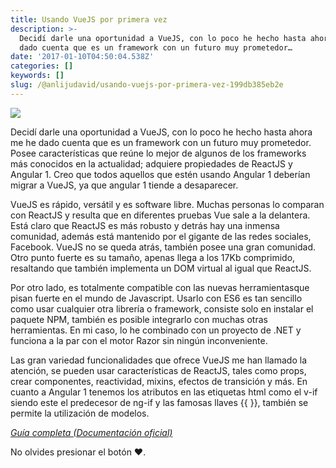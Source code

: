 ```yaml
---
title: Usando VueJS por primera vez
description: >-
  Decidí darle una oportunidad a VueJS, con lo poco he hecho hasta ahora me he
  dado cuenta que es un framework con un futuro muy prometedor…
date: '2017-01-10T04:50:04.538Z'
categories: []
keywords: []
slug: /@anlijudavid/usando-vuejs-por-primera-vez-199db385eb2e
---
```


![](https://cdn-images-1.medium.com/max/800/1*-lQFwrWEepbkuaBgOzDqsA.jpeg)

Decidí darle una oportunidad a VueJS, con lo poco he hecho hasta ahora me he dado cuenta que es un framework con un futuro muy prometedor. Posee características que reúne lo mejor de algunos de los frameworks más conocidos en la actualidad; adquiere propiedades de ReactJS y Angular 1. Creo que todos aquellos que estén usando Angular 1 deberían migrar a VueJS, ya que angular 1 tiende a desaparecer.

VueJS es rápido, versátil y es software libre. Muchas personas lo comparan con ReactJS y resulta que en diferentes pruebas Vue sale a la delantera. Está claro que ReactJS es más robusto y detrás hay una inmensa comunidad, además está mantenido por el gigante de las redes sociales, Facebook. VueJS no se queda atrás, también posee una gran comunidad. Otro punto fuerte es su tamaño, apenas llega a los 17Kb comprimido, resaltando que también implementa un DOM virtual al igual que ReactJS.

Por otro lado, es totalmente compatible con las nuevas herramientas​ que pisan fuerte en el mundo de Javascript. Usarlo con ES6 es tan sencillo como usar cualquier otra librería o framework, consiste​ solo en instalar el paquete NPM, también es posible integrarlo con muchas otras herramientas. En mi caso, lo he combinado con un proyecto de .NET y funciona a la par con el motor Razor sin ningún inconveniente.

Las gran variedad funcionalidades que ofrece VueJS me han llamado la atención, se pueden usar características de ReactJS, tales como props, crear componentes, reactividad, mixins, efectos de transición y más. En cuanto a Angular 1 tenemos los atributos en las etiquetas html como el v-if siendo este el predecesor de ng-if y las famosas llaves {{ }}, también se permite la utilización de modelos.

[_Guía completa (Documentación oficial)_](http://vuejs.org/v2/guide/comparison.html)

No olvides presionar el botón ❤.